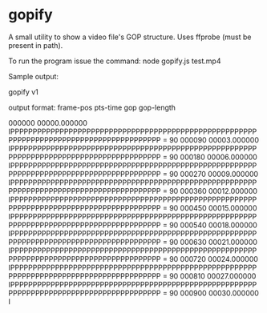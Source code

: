 # gopify

A small utility to show a video file's GOP structure. Uses ffprobe (must be present in path).

To run the program issue the command:
node gopify.js test.mp4

Sample output:

gopify v1

output format:
  frame-pos pts-time gop gop-length


000000 00000.000000 IPPPPPPPPPPPPPPPPPPPPPPPPPPPPPPPPPPPPPPPPPPPPPPPPPPPPPPPPPPPPPPPPPPPPPPPPPPPPPPPPPPPPPPPPP = 90
000090 00003.000000 IPPPPPPPPPPPPPPPPPPPPPPPPPPPPPPPPPPPPPPPPPPPPPPPPPPPPPPPPPPPPPPPPPPPPPPPPPPPPPPPPPPPPPPPPP = 90
000180 00006.000000 IPPPPPPPPPPPPPPPPPPPPPPPPPPPPPPPPPPPPPPPPPPPPPPPPPPPPPPPPPPPPPPPPPPPPPPPPPPPPPPPPPPPPPPPPP = 90
000270 00009.000000 IPPPPPPPPPPPPPPPPPPPPPPPPPPPPPPPPPPPPPPPPPPPPPPPPPPPPPPPPPPPPPPPPPPPPPPPPPPPPPPPPPPPPPPPPP = 90
000360 00012.000000 IPPPPPPPPPPPPPPPPPPPPPPPPPPPPPPPPPPPPPPPPPPPPPPPPPPPPPPPPPPPPPPPPPPPPPPPPPPPPPPPPPPPPPPPPP = 90
000450 00015.000000 IPPPPPPPPPPPPPPPPPPPPPPPPPPPPPPPPPPPPPPPPPPPPPPPPPPPPPPPPPPPPPPPPPPPPPPPPPPPPPPPPPPPPPPPPP = 90
000540 00018.000000 IPPPPPPPPPPPPPPPPPPPPPPPPPPPPPPPPPPPPPPPPPPPPPPPPPPPPPPPPPPPPPPPPPPPPPPPPPPPPPPPPPPPPPPPPP = 90
000630 00021.000000 IPPPPPPPPPPPPPPPPPPPPPPPPPPPPPPPPPPPPPPPPPPPPPPPPPPPPPPPPPPPPPPPPPPPPPPPPPPPPPPPPPPPPPPPPP = 90
000720 00024.000000 IPPPPPPPPPPPPPPPPPPPPPPPPPPPPPPPPPPPPPPPPPPPPPPPPPPPPPPPPPPPPPPPPPPPPPPPPPPPPPPPPPPPPPPPPP = 90
000810 00027.000000 IPPPPPPPPPPPPPPPPPPPPPPPPPPPPPPPPPPPPPPPPPPPPPPPPPPPPPPPPPPPPPPPPPPPPPPPPPPPPPPPPPPPPPPPPP = 90
000900 00030.000000 I